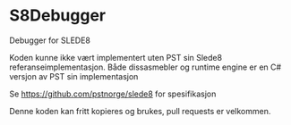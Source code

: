 # S8Debugger
Debugger for SLEDE8

Koden kunne ikke vært implementert uten PST sin Slede8 referanseimplementasjon.
Både dissasmebler og runtime engine er en C# versjon av PST sin implementasjon

Se https://github.com/pstnorge/slede8 for spesifikasjon

Denne koden kan fritt kopieres og brukes, pull requests er velkommen.

